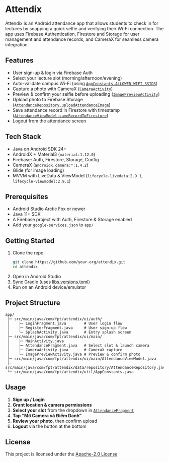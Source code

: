# Attendix

Attendix is an Android attendance app that allows students to check in for lectures by snapping a quick selfie and verifying their Wi-Fi connection. The app uses Firebase Authentication, Firestore and Storage for user management and attendance records, and CameraX for seamless camera integration.

## Features

- User sign-up & login via Firebase Auth  
- Select your lecture slot (morning/afternoon/evening)  
- Auto-validate campus Wi-Fi (using [`AppConstants.ALLOWED_WIFI_SSIDS`](app/src/main/java/com/fpt/attendix/util/AppConstants.java))  
- Capture a photo with CameraX ([`CameraActivity`](app/src/main/java/com/fpt/attendix/ui/main/CameraActivity.java))  
- Preview & confirm your selfie before uploading ([`ImagePreviewActivity`](app/src/main/java/com/fpt/attendix/ui/main/ImagePreviewActivity.java))  
- Upload photo to Firebase Storage ([`AttendanceRepository.uploadAttendanceImage`](app/src/main/java/com/fpt/attendix/data/repository/AttendanceRepository.java))  
- Save attendance record in Firestore with timestamp ([`AttendanceViewModel.saveRecordToFirestore`](app/src/main/java/com/fpt/attendix/ui/main/AttendanceViewModel.java))  
- Logout from the attendance screen

## Tech Stack

- Java on Android SDK 24+  
- AndroidX + Material3 (`material:1.12.0`)  
- Firebase: Auth, Firestore, Storage, Config  
- CameraX (`androidx.camera:*:1.4.2`)  
- Glide (for image loading)  
- MVVM with LiveData & ViewModel (`lifecycle-livedata:2.9.1`, `lifecycle-viewmodel:2.9.1`)

## Prerequisites

- Android Studio Arctic Fox or newer  
- Java 11+ SDK  
- A Firebase project with Auth, Firestore & Storage enabled  
- Add your `google-services.json` to `app/`

## Getting Started

1. Clone the repo  
   ```bash
   git clone https://github.com/your-org/attendix.git
   cd attendix
   ```
2. Open in Android Studio  
3. Sync Gradle (uses [libs.versions.toml](gradle/libs.versions.toml))  
4. Run on an Android device/emulator

## Project Structure

```
app/
 ├─ src/main/java/com/fpt/attendix/ui/auth/
 │    ├─ LoginFragment.java        # User login flow
 │    ├─ RegisterFragment.java     # User sign-up flow
 │    └─ SplashActivity.java       # Entry splash screen
 ├─ src/main/java/com/fpt/attendix/ui/main/
 │    ├─ MainActivity.java
 │    ├─ AttendanceFragment.java   # Select slot & launch camera
 │    ├─ CameraActivity.java       # CameraX capture
 │    └─ ImagePreviewActivity.java # Preview & confirm photo
 ├─ src/main/java/com/fpt/attendix/ui/main/AttendanceViewModel.java
 ├─ src/main/java/com/fpt/attendix/data/repository/AttendanceRepository.java
 └─ src/main/java/com/fpt/attendix/util/AppConstants.java
```

## Usage

1. **Sign up / Login**  
2. **Grant location & camera permissions**  
3. **Select your slot** from the dropdown in [`AttendanceFragment`](app/src/main/java/com/fpt/attendix/ui/main/AttendanceFragment.java)  
4. **Tap “Mở Camera và Điểm Danh”**  
5. **Review your photo**, then confirm upload  
6. **Logout** via the button at the bottom  

## License

This project is licensed under the [Apache-2.0 License](LICENSE)